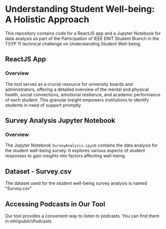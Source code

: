 # Understanding Student Well-being: A Holistic Approach

This repository contains code for a ReactJS app and a Jupyter Notebook for data analysis as part of the Participation of IEEE ENIT Student Branch in the TSYP 11 technical challenge on Understanding Student Well-being.

## ReactJS App

### Overview
The tool serves as a crucial resource for university boards and administrators,
offering a detailed overview of the mental and physical health, social connections,
emotional resilience, and academic performance of each student. This granular
insight empowers institutions to identify students in need of support promptly. 

## Survey Analysis Jupyter Notebook

### Overview
The Jupyter Notebook `SurveyAnalysis.ipynb` contains the data analysis for the student well-being survey. It explores various aspects of student responses to gain insights into factors affecting well-being.

## Dataset - Survey.csv

The dataset used for the student well-being survey analysis is named "Survey.csv"

## Accessing Podcasts in Our Tool

Our tool provides a convenient way to listen to podcasts. You can find them in mhi\public\Podcasts

